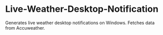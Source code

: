 # Live-Weather-Desktop-Notification
Generates live weather desktop notifications on Windows.
Fetches data from Accuweather.
